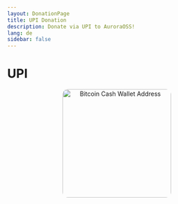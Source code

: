 ```yaml
---
layout: DonationPage
title: UPI Donation
description: Donate via UPI to AuroraOSS!
lang: de
sidebar: false
---
```


# UPI

<p align="center">
    <img src="/assets/upiqrcode.webp" alt="Bitcoin Cash Wallet Address" height="250" width="250" style="border:none;border-radius:5%;" />
</p>
<UpiMobileButton />
